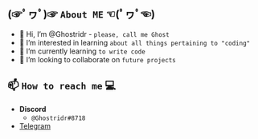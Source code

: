 (☞ﾟヮﾟ)☞ `About ME` ☜(ﾟヮﾟ☜)
-
- 👋 Hi, I’m @Ghostridr - `please, call me Ghost`
- 👀 I’m interested in learning `about all things pertaining to "coding"`
- 🌱 I’m currently learning `to write code`
- 💞️ I’m looking to collaborate on `future projects`

📫 `How to reach me` 💻
- 
- **Discord**
  - `@Ghostridr#8718`
- [Telegram](https://t.me/Ghostridr01)

<!---
Ghostridr/Ghostridr is a ✨ special ✨ repository because its `README.md` (this file) appears on your GitHub profile.
You can click the Preview link to take a look at your changes.
--->
